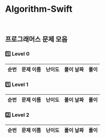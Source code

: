 # Algorithm-Swift

<br>

## 프로그래머스 문제 모음

### 1️⃣ Level 0
| 순번 | 문제 이름 | 난이도 | 풀이 날짜 | 풀이 |
| :--: | :-----: | :-----: | :-----: | :-----: |

### 1️⃣ Level 1
| 순번 | 문제 이름 | 난이도 | 풀이 날짜 | 풀이 |
| :--: | :-----: | :-----: | :-----: | :-----: |

### 2️⃣ Level 2
| 순번 | 문제 이름 | 난이도 | 풀이 날짜 | 풀이 |
| :--: | :-----: | :-----: | :-----: | :-----: |
